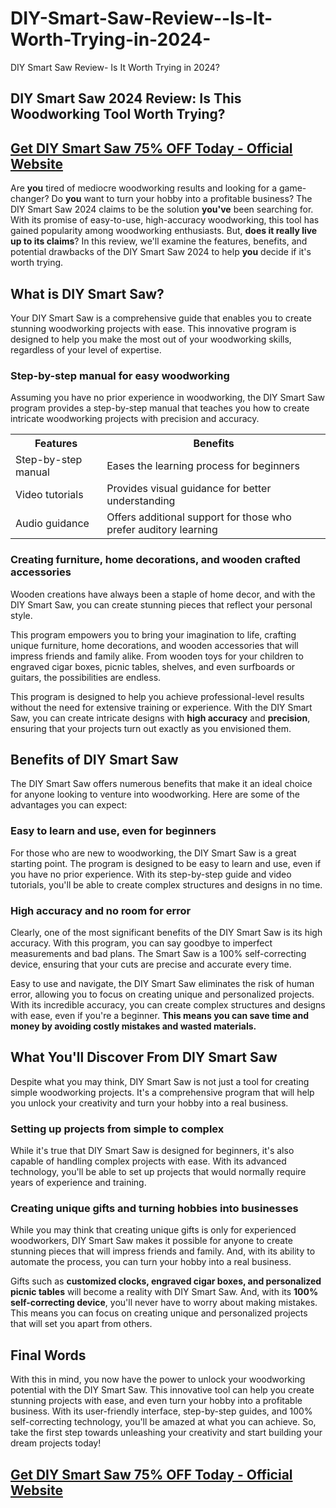 # DIY-Smart-Saw-Review--Is-It-Worth-Trying-in-2024-
DIY Smart Saw Review- Is It Worth Trying in 2024?
<h2>DIY Smart Saw 2024 Review: Is This Woodworking Tool Worth Trying?</h2>

<h2><a href="https://www.sjrbss.com/diy-smart-saw" target="_blank">Get DIY Smart Saw 75% OFF Today - Official Website</a></h2>

<p>Are <strong>you</strong> tired of mediocre woodworking results and looking for a game-changer? Do <strong>you</strong> want to turn your hobby into a profitable business? The DIY Smart Saw 2024 claims to be the solution <strong>you've</strong> been searching for. With its promise of easy-to-use, high-accuracy woodworking, this tool has gained popularity among woodworking enthusiasts. But, <strong>does it really live up to its claims</strong>? In this review, we'll examine the features, benefits, and potential drawbacks of the DIY Smart Saw 2024 to help <strong>you</strong> decide if it's worth trying.</p><h2>What is DIY Smart Saw?</h2>

<p>Your DIY Smart Saw is a comprehensive guide that enables you to create stunning woodworking projects with ease. This innovative program is designed to help you make the most out of your woodworking skills, regardless of your level of expertise.</p>

<h3>Step-by-step manual for easy woodworking</h3>

<p>Assuming you have no prior experience in woodworking, the DIY Smart Saw program provides a step-by-step manual that teaches you how to create intricate woodworking projects with precision and accuracy.</p>

<table>
  <tr>
    <th><strong>Features</strong></th>
    <th><strong>Benefits</strong></th>
  </tr>
  <tr>
    <td>Step-by-step manual</td>
    <td>Eases the learning process for beginners</td>
  </tr>
  <tr>
    <td>Video tutorials</td>
    <td>Provides visual guidance for better understanding</td>
  </tr>
  <tr>
    <td>Audio guidance</td>
    <td>Offers additional support for those who prefer auditory learning</td>
  </tr>
</table>

<h3>Creating furniture, home decorations, and wooden crafted accessories</h3>

<p>Wooden creations have always been a staple of home decor, and with the DIY Smart Saw, you can create stunning pieces that reflect your personal style.</p>

<p>This program empowers you to bring your imagination to life, crafting unique furniture, home decorations, and wooden accessories that will impress friends and family alike. From wooden toys for your children to engraved cigar boxes, picnic tables, shelves, and even surfboards or guitars, the possibilities are endless.</p>

<p>This program is designed to help you achieve professional-level results without the need for extensive training or experience. With the DIY Smart Saw, you can create intricate designs with <strong>high accuracy</strong> and <strong>precision</strong>, ensuring that your projects turn out exactly as you envisioned them.</p><h2>Benefits of DIY Smart Saw</h2>

<p>The DIY Smart Saw offers numerous benefits that make it an ideal choice for anyone looking to venture into woodworking. Here are some of the advantages you can expect:</p>

<h3>Easy to learn and use, even for beginners</h3>

<p>For those who are new to woodworking, the DIY Smart Saw is a great starting point. The program is designed to be easy to learn and use, even if you have no prior experience. With its step-by-step guide and video tutorials, you'll be able to create complex structures and designs in no time.</p>

<h3>High accuracy and no room for error</h3>

<p>Clearly, one of the most significant benefits of the DIY Smart Saw is its high accuracy. With this program, you can say goodbye to imperfect measurements and bad plans. The Smart Saw is a 100% self-correcting device, ensuring that your cuts are precise and accurate every time.</p>

<p>Easy to use and navigate, the DIY Smart Saw eliminates the risk of human error, allowing you to focus on creating unique and personalized projects. With its incredible accuracy, you can create complex structures and designs with ease, even if you're a beginner. <strong>This means you can save time and money by avoiding costly mistakes and wasted materials.</strong></p><h2>What You'll Discover From DIY Smart Saw</h2>

<p>Despite what you may think, DIY Smart Saw is not just a tool for creating simple woodworking projects. It's a comprehensive program that will help you unlock your creativity and turn your hobby into a real business.</p>

<h3>Setting up projects from simple to complex</h3>

<p>While it's true that DIY Smart Saw is designed for beginners, it's also capable of handling complex projects with ease. With its advanced technology, you'll be able to set up projects that would normally require years of experience and training.</p>

<h3>Creating unique gifts and turning hobbies into businesses</h3>

<p>While you may think that creating unique gifts is only for experienced woodworkers, DIY Smart Saw makes it possible for anyone to create stunning pieces that will impress friends and family. And, with its ability to automate the process, you can turn your hobby into a real business.</p>

<p>Gifts such as <strong>customized clocks, engraved cigar boxes, and personalized picnic tables</strong> will become a reality with DIY Smart Saw. And, with its <strong>100% self-correcting device</strong>, you'll never have to worry about making mistakes. This means you can focus on creating unique and personalized projects that will set you apart from others.</p><h2>Final Words</h2>
<p>With this in mind, you now have the power to unlock your woodworking potential with the DIY Smart Saw. This innovative tool can help you create stunning projects with ease, and even turn your hobby into a profitable business. With its user-friendly interface, step-by-step guides, and 100% self-correcting technology, you'll be amazed at what you can achieve. So, take the first step towards unleashing your creativity and start building your dream projects today!</p>				</div>
			</div>
   <h2><a href="https://www.sjrbss.com/diy-smart-saw" target="_blank">Get DIY Smart Saw 75% OFF Today - Official Website</a></h2>
		
